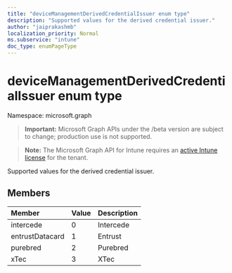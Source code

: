 ```yaml
---
title: "deviceManagementDerivedCredentialIssuer enum type"
description: "Supported values for the derived credential issuer."
author: "jaiprakashmb"
localization_priority: Normal
ms.subservice: "intune"
doc_type: enumPageType
---
```


# deviceManagementDerivedCredentialIssuer enum type

Namespace: microsoft.graph
> **Important:** Microsoft Graph APIs under the /beta version are subject to change; production use is not supported.

> **Note:** The Microsoft Graph API for Intune requires an [active Intune license](https://go.microsoft.com/fwlink/?linkid=839381) for the tenant.


Supported values for the derived credential issuer.

## Members
|Member|Value|Description|
|:---|:---|:---|
|intercede|0|Intercede|
|entrustDatacard|1|Entrust|
|purebred|2|Purebred|
|xTec|3|XTec|

